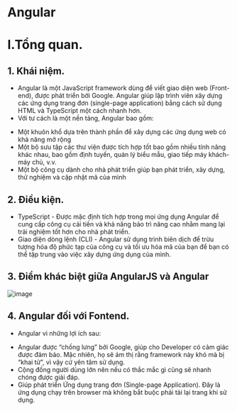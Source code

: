 # Angular

# I.Tổng quan.
## 1. Khái niệm.
- Angular là một JavaScript framework dùng để viết giao diện web (Front-end), được phát triển bởi Google. Angular giúp lập trình viên xây dựng các ứng dụng trang đơn (single-page application) bằng cách sử dụng HTML và TypeScript một cách nhanh hơn.
- Với tư cách là một nền tảng, Angular bao gồm:
+ Một khuôn khổ dựa trên thành phần để xây dựng các ứng dụng web có khả năng mở rộng
+ Một bộ sưu tập các thư viện được tích hợp tốt bao gồm nhiều tính năng khác nhau, bao gồm định tuyến, quản lý biểu mẫu, giao tiếp máy khách-máy chủ, v.v.
+ Một bộ công cụ dành cho nhà phát triển giúp bạn phát triển, xây dựng, thử nghiệm và cập nhật mã của mình
## 2. Điều kiện.
- TypeScript - Được mặc định tích hợp trong mọi ứng dụng Angular để cung cấp công cụ cải tiến và khả năng bảo trì nâng cao nhằm mang lại trải nghiệm tốt hơn cho nhà phát triển.
- Giao diện dòng lệnh (CLI) - Angular sử dụng trình biên dịch để trừu tượng hóa độ phức tạp của công cụ và tối ưu hóa mã của bạn để bạn có thể tập trung vào việc xây dựng ứng dụng của mình.
## 3. Điểm khác biệt giữa AngularJS và Angular
![image](https://github.com/user-attachments/assets/f4c01220-d803-4d06-8a21-e708c017a01a)

## 4. Angular đối với Fontend.
- Angular vì những lợi ích sau:
+ Angular được “chống lưng” bởi Google, giúp cho Developer có cảm giác được đảm bảo. Mặc nhiên, họ sẽ ám thị rằng framework này khó mà bị “khai tử”, vì vậy cứ yên tâm sử dụng.
+ Cộng đồng người dùng lớn nên nếu có thắc mắc gì cũng sẽ nhanh chóng được giải đáp.
+ Giúp phát triển Ứng dụng trang đơn (Single-page Application). Đây là ứng dụng chạy trên browser mà không bắt buộc phải tải lại trang khi sử dụng.
